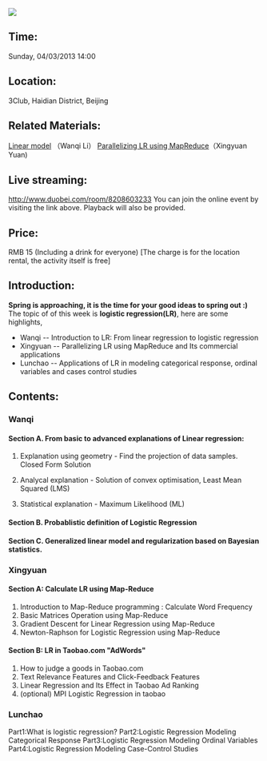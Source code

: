 ![ ](../../UserFiles/Image/activity/darwin.jpg)

## Time:
Sunday,  04/03/2013
14:00

## Location:
3Club, Haidian District, Beijing

## Related Materials:
[Linear model](../download.php?id=415) （Wanqi Li）
[Parallelizing LR using MapReduce](../download.php?id=416)（Xingyuan Yuan)

## Live streaming:
<http://www.duobei.com/room/8208603233>
You can join the online event by visiting the link above. Playback will also be provided.

## Price:
RMB 15 (Including a drink for everyone)
[The charge is for the location rental, the activity itself is free]

## Introduction:

**Spring is approaching, it is the time for your good ideas to spring out :)**
The topic of of this week is **logistic regression(LR)**, here are some highlights,

* Wanqi -- Introduction to LR: From linear regression to logistic regression
* Xingyuan -- Parallelizing LR using MapReduce and Its commercial applications
* Lunchao -- Applications of LR in modeling categorical response, ordinal variables and cases control studies

## Contents:

### Wanqi

#### Section A. From basic to advanced explanations of Linear regression:

1. Explanation using geometry - Find the projection of data samples. Closed Form Solution

2. Analycal explanation - Solution of convex optimisation, Least Mean Squared (LMS)

3. Statistical explanation - Maximum Likelihood (ML)

#### Section B. Probablistic definition of Logistic Regression

#### Section C. Generalized linear model and regularization based on Bayesian statistics.

### Xingyuan

#### Section A: Calculate LR using Map-Reduce

1. Introduction to Map-Reduce programming : Calculate Word Frequency
2. Basic Matrices Operation using Map-Reduce
3. Gradient Descent for Linear Regression using Map-Reduce
4. Newton-Raphson for Logistic Regression using Map-Reduce

#### Section B: LR in Taobao.com "AdWords"

1. How to judge a goods in Taobao.com
2. Text Relevance Features and Click-Feedback Features
3. Linear Regression and Its Effect in Taobao Ad Ranking
4. (optional) MPI Logistic Regression in taobao

### Lunchao

Part1:What is logistic regression?
Part2:Logistic Regression Modeling Categorical Response
Part3:Logistic Regression Modeling Ordinal Variables
Part4:Logistic Regression Modeling Case-Control Studies
